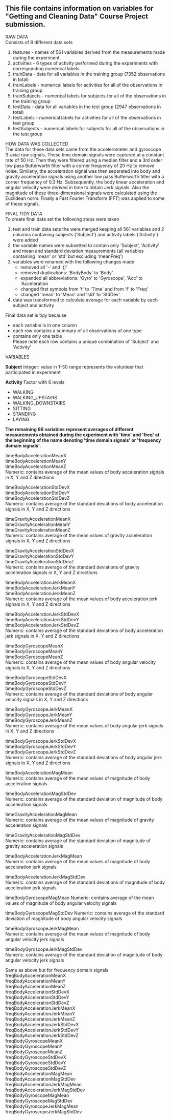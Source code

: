 ## This file contains information on variables for "Getting and Cleaning Data" Course Project submission.

RAW DATA  
Consists of 8 different data sets 
1. features - names of 561 variables derived from the measurements made during the experiment  
2. activities - 6 types of activity performed during the experiments with corresponding numerical labels    
3. trainData - data for all variables in the training group (7352 observations in total)  
4. trainLabels - numerical labels for activities for all of the observations in training group  
5. trainSubjects - numerical labels for subjects for all of the observations in the training group  
6. testData - data for all variables in the test group (2947 observations in total)  
7. testLabels - numerical labels for activities for all of the observations in test group  
8. testSubjects - numerical labels for subjects for all of the observations in the test group    

HOW DATA WAS COLLECTED   
The data for these data sets came from the accelerometer and gyroscope 3-axial raw signals. These time domain signals were captured at a constant rate of 50 Hz. Then they were filtered using a median filter and a 3rd order low pass Butterworth filter with a corner frequency of 20 Hz to remove noise. Similarly, the acceleration signal was then separated into body and gravity acceleration signals using another low pass Butterworth filter with a corner frequency of 0.3 Hz. Subsequently, the body linear acceleration and angular velocity were derived in time to obtain Jerk signals. Also the magnitude of these three-dimensional signals were calculated using the Euclidean norm. Finally a Fast Fourier Transform (FFT) was applied to some of these signals.  

FINAL TIDY DATA   
To create final data set the following steps were taken    
1. test and train data sets the were merged keeping all 561 variables and 2 columns containing subjects ('Subject') and activity labels ('Activity') were added  
2. the variable names were subsetted to contain only 'Subject', 'Activity' and mean and standard deviation measurements (all variables containing
'mean' or 'std' but excluding 'meanFreq')  
3. variables were renamed with the following changes made    
    * removed all '-' and '()'
    * removed duplications: 'BodyBody' to 'Body'
    * expanded all abbreviations: 'Gyro' to 'Gyroscope', 'Acc' to 'Acceleration
    * changed first symbols from 't' to 'Time' and from 'f' to 'Freq' 
    * changed 'mean' to 'Mean' and 'std' to 'StdDev'  
4. data was transformed to calculate average for each variable by each subject and activity    

Final data set is tidy because  
* each variable is in one column
* each row contains a summary of all observations of one type
* contains only one table  
Please note each row contains a unique combination of 'Subject' and 'Activity'  

VARIABLES  

**Subject**
Integer: value in 1-30 range represents the volunteer that participated in experiment   

**Activity**
Factor with 6 levels    
* WALKING    
* WALKING_UPSTAIRS  
* WALKING_DOWNSTAIRS  
* SITTING  
* STANDING  
* LAYING    
	
**The remaining 66 variables represent averages of different measurements obtained during the experiment with 'time' and 'freq' at the beginning of the name denoting 'time domain signals' or 'frequency domain signals'.**
	
timeBodyAccelerationMeanX   
timeBodyAccelerationMeanY  
timeBodyAccelerationMeanZ  
Numeric: contains average of the mean values of body acceleration signals in X, Y and Z directions   

timeBodyAccelerationStdDevX  
timeBodyAccelerationStdDevY  
timeBodyAccelerationStdDevZ  
Numeric: contains average of the standard deviations of body acceleration signals in X, Y and Z directions  

timeGravityAccelerationMeanX  
timeGravityAccelerationMeanY  
timeGravityAccelerationMeanZ  
Numeric: contains average of the mean values of gravity acceleration signals in X, Y and Z directions  

timeGravityAccelerationStdDevX  
timeGravityAccelerationStdDevY  
timeGravityAccelerationStdDevZ  
Numeric: contains average of the standard deviations of gravity acceleration signals in X, Y and Z directions  

timeBodyAccelerationJerkMeanX  
timeBodyAccelerationJerkMeanY  
timeBodyAccelerationJerkMeanZ  
Numeric: contains average of the mean values of body acceleration jerk signals in X, Y and Z directions  

timeBodyAccelerationJerkStdDevX  
timeBodyAccelerationJerkStdDevY  
timeBodyAccelerationJerkStdDevZ  
Numeric: contains average of the standard deviations of body acceleration jerk signals in X, Y and Z directions  

timeBodyGyroscopeMeanX  
timeBodyGyroscopeMeanY  
timeBodyGyroscopeMeanZ  
Numeric: contains average of the mean values of body angular velocity signals in X, Y and Z directions  

timeBodyGyroscopeStdDevX  
timeBodyGyroscopeStdDevY  
timeBodyGyroscopeStdDevZ  
Numeric: contains average of the standard deviations of body angular velocity signals in X, Y and Z directions  

timeBodyGyroscopeJerkMeanX  
timeBodyGyroscopeJerkMeanY  
timeBodyGyroscopeJerkMeanZ  
Numeric: contains average of the mean values of body angular jerk signals in X, Y and Z directions  

timeBodyGyroscopeJerkStdDevX  
timeBodyGyroscopeJerkStdDevY  
timeBodyGyroscopeJerkStdDevZ  
Numeric: contains average of the standard deviations of body angular jerk signals in X, Y and Z directions  

timeBodyAccelerationMagMean  
Numeric: contains average of the mean values of magnitude of body acceleration signals  

timeBodyAccelerationMagStdDev  
Numeric: contains average of the standard deviation of magnitude of body acceleration signals  

timeGravityAccelerationMagMean  
Numeric: contains average of the mean values of magnitude of gravity acceleration signals  

timeGravityAccelerationMagStdDev  
Numeric: contains average of the standard deviation of magnitude of gravity acceleration signals  

timeBodyAccelerationJerkMagMean  
Numeric: contains average of the mean values of magnitude of body acceleration jerk signals  

timeBodyAccelerationJerkMagStdDev  
Numeric: contains average of the standard deviations of magnitude of body acceleration jerk signals  

timeBodyGyroscopeMagMean
Numeric: contains average of the mean values of magnitude of body angular velocity signals  

timeBodyGyroscopeMagStdDev
Numeric: contains average of the standard deviation of magnitude of body angular velocity signals  

timeBodyGyroscopeJerkMagMean  
Numeric: contains average of the mean values of magnitude of body angular velocity jerk signals  

timeBodyGyroscopeJerkMagStdDev  
Numeric: contains average of the standard deviation of magnitude of body angular velocity jerk signals  

Same as above but for frequency domain signals  
freqBodyAccelerationMeanX  
freqBodyAccelerationMeanY  
freqBodyAccelerationMeanZ  
freqBodyAccelerationStdDevX  
freqBodyAccelerationStdDevY  
freqBodyAccelerationStdDevZ  
freqBodyAccelerationJerkMeanX  
freqBodyAccelerationJerkMeanY  
freqBodyAccelerationJerkMeanZ  
freqBodyAccelerationJerkStdDevX  
freqBodyAccelerationJerkStdDevY  
freqBodyAccelerationJerkStdDevZ  
freqBodyGyroscopeMeanX  
freqBodyGyroscopeMeanY  
freqBodyGyroscopeMeanZ  
freqBodyGyroscopeStdDevX  
freqBodyGyroscopeStdDevY  
freqBodyGyroscopeStdDevZ  
freqBodyAccelerationMagMean  
freqBodyAccelerationMagStdDev  
freqBodyAccelerationJerkMagMean  
freqBodyAccelerationJerkMagStdDev  
freqBodyGyroscopeMagMean  
freqBodyGyroscopeMagStdDev  
freqBodyGyroscopeJerkMagMean  
freqBodyGyroscopeJerkMagStdDev  
  
